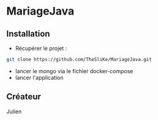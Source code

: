 # MariageJava

## Installation

- Récupérer le projet :

```bash
git clone https://github.com/TheSliKe/MariageJava.git
```

- lancer le mongo via le fichier docker-compose
- lancer l'application
 
## Créateur

Julien
